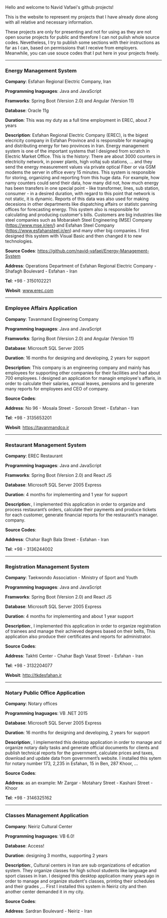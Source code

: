 Hello and welcome to Navid Vafaei's github projects!

This is the website to represent my projects that I have already done along with all relative and necessary information.

These projects are only for presenting and not for using as they are not open sourse projects for public and therefore I can not pulish whole source codes. Nevetheless, I try to publish some sections with their instructions as far as I can, based on permissions that I receive from employers.
Meanwhile, you can use souce codes that I put here in your projects freely.

---
### Energy Management System

**Company**: Esfahan Regional Electric Company, Iran

**Programming lnaguages**: Java and JavaScript

**Framworks**: Spring Boot (Version 2.0) and Angular (Version 11)

**Database**: Oracle 11g

**Duration**: This was my duty as a full time employment in EREC, about 7 years

**Description**: Esfahan Regional Electric Company (EREC), is the bigest elecricity company in Esfahan Province and is responsible for managing and distributing energy for two provinces in Iran. Energy management system is one of the important systems that I designed from scratch in Electric Market Office. This is the history: There are about 3000 counters in electricity network, in power plants, high voltaj sub stations, ... and they send the energy measurement values via private optical Fiber or via GSM modems the server in office every 15 minutes. This system is responsible for storing, organizing and reporting from this huge data. For example, how namy counters could send their data, how many did not, how much energy has been transfers in one special point - like transformer, lines, sub station, consumer - in a desired duration, with regard to this point that network is not static, it is dynamic. Reports of this data was also used for making decesions in other departments like dispatching affairs or statistc panning offices for forecasting energy. This system also is responsible for calculating and producing customer's bills. Customers are big industries like steel companies such as Mobarakeh Steel Engineering (MSE) Company (https://www.mse.ir/en/) and Esfahan Steel Company (https://www.esfahansteel.ir/en) and many other big companies.
I first designed this system with Visual Basic and then changed it to new technologies.


**Source Codes**: https://github.com/navid-vafaei/Energy-Management-System

**Address**: Operations Department of Esfahan Regional Electric Company - Shafagh Boulevard - Esfahan - Iran

**Tel**: +98 - 3150102221

**Websit**: www.erec.com


-----
### Employee Affairs Application

**Company**: Tavanmand Engineering Company

**Programming lnaguages**: Java and JavaScript

**Framworks**: Spring Boot (Version 2.0) and Angular (Version 11)

**Database**: Microsoft SQL Server 2005

**Duration**: 16 months for designing and developing, 2 years for support

**Description**: This company is an engineering company and mainly has employees for supporting other companies for their facilities and had about 700 employees. I designed an application for managin employee's affaris, in order to calculate their salaries, annual leaves, pensions and to generate many reports for employees and CEO of company.

**Source Codes**:

**Address**: No 96 - Mosala Street - Soroosh Street - Esfahan - Iran

**Tel**: +98 - 3135653201

**Websit**: https://tavanmandco.ir



-----
### Restaurant Management System

**Company**: EREC Restaurant

**Programming lnaguages**: Java and JavaScript

**Framworks**: Spring Boot (Version 2.0) and React JS

**Database**: Microsoft SQL Server 2005 Express

**Duration**: 4 months for implementing and 1 year for support

**Description**:, I implemented this application in order to organize and process restaurant’s orders, calculate their payments and produce tickets for each customer, generate financial reports for the restaurant’s manager.
company.

**Source Codes**: 

**Address**: Chahar Bagh Bala Street - Esfahan - Iran

**Tel**: +98 - 3136244002



-----
### Registration Management System

**Company**: Taekwondo Association - Ministry of Sport and Youth

**Programming lnaguages**: Java and JavaScript

**Framworks**: Spring Boot (Version 2.0) and React JS

**Database**: Microsoft SQL Server 2005 Express

**Duration**: 4 months for implementing and about 1 year support

**Description**:, I implemented this application in order to organize registration of trainees and manage their achieved degrees based on their belts, This application also produce their certificates and reports for administrator.

**Source Codes**:

**Address**: Takhti Center - Chahar Bagh Vasat Street - Esfahan - Iran

**Tel**: +98 - 3132204077

**Websit**: http://tkdesfahan.ir


-----
### Notary Public Office Application

**Company**: Notary offices

**Programming lnaguages**: VB .NET 2015

**Database**: Microsoft SQL Server 2005 Express

**Duration**: 16 months for designing and developing, 2 years for support

**Description**:, I implemented this desktop application in order to manage and organize notary daily tasks and generate official documents for clients and publish technical reports for the government, calculate prices and taxes, download and update data from government’s website. I installed this sytem for notary number 173, 2,235 in Esfahan, 15 in Ben, 287 Khoor, ...

**Source Codes**:

**Address**: as an example: Mr Zargar - Motahary Street - Kashani Street - Khoor

**Tel**: +98 - 3146325162



-----
### Classes Management Application

**Company**: Neiriz Cultural Center

**Programming lnaguages**: VB 6.0!

**Database**: Access!

**Duration**: designing 3 months, supporting 2 years

**Description**:, Cultural centers in Iran are sub organizations of edcation system. They organize classes for high school students like language and sport classes in Iran. I designed this desktop application many years ago in order to manage and organize student's classes, printing their schedules and their grades ,... First I installed this system in Neiriz city and then another center demanded it in my city.

**Source Codes**:

**Address**: Sardran Boulevard - Neiriz - Iran
